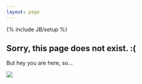 ```yaml
---
layout: page
---
```

{% include JB/setup %}

## Sorry, this page does not exist. :( <br>

But hey you are here, so... <br>

![](https://source.unsplash.com/640x480?cute-animals)